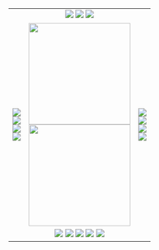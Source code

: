 <table class="table" align="center">
  <tr>
    <td colspan="3" align="center">
      <!-- Top badges -->
      <img src="https://img.shields.io/badge/NHL-black?logo=nhl&logoColor=red" />
      <img src="https://img.shields.io/badge/SpaceX-black?logo=SpaceX&logoColor=white" />
      <img src="https://img.shields.io/badge/ChatGPT-74aa9c?logo=openai&logoColor=white" />
    </td>
  </tr>
  <tr>
    <td align="center" valign="middle">
      <!-- Left vertical badges -->
      <img src="https://img.shields.io/badge/Java-ED1F26?style=flat-square&logo=openjdk" /><br/>
      <img src="https://custom-icon-badges.demolab.com/badge/C%23-%23239120.svg?logo=cshrp&logoColor=white" /><br/>
      <img src="https://img.shields.io/badge/Python-3776AB?logo=python&logoColor=fff" /><br/>
      <img src="https://img.shields.io/badge/Go-%2300ADD8.svg?&logo=go&logoColor=white" />
    </td>
    <td align="center">
      <!-- Center cards -->
      <img height="200" src="https://github-readme-stats.vercel.app/api/top-langs/?username=chad-111&hide_progress=true&show_icons=true&theme=dark&hide_border=true" />
      <br/>
      <img height="200" src="https://github-readme-stats.vercel.app/api/wakatime?username=@chado&layout=compact&theme=dark&show_icons=true&hide_border=true" />
    </td>
    <td align="center" valign="middle">
      <!-- Right vertical badges -->
      <img src="https://img.shields.io/badge/-Raspberry%20Pi-C51A4A?style=flat-square&logo=raspberry-pi" /><br/>
      <img src="https://img.shields.io/badge/Docker-2496ED?logo=docker&logoColor=fff" /><br/>
      <img src="https://img.shields.io/badge/Bootstrap-7952B3?logo=bootstrap&logoColor=fff" /><br/>
      <img src="https://img.shields.io/badge/Chart.js-FF6384?logo=chartdotjs&logoColor=fff" />
    </td>
  </tr>
  <tr>
    <td colspan="3" align="center" valign="middle">
      <!-- Bottom badges -->
      <img src="https://custom-icon-badges.demolab.com/badge/Visual%20Studio%20Code-0078d7.svg?logo=vsc&logoColor=white" />
      <img src="https://img.shields.io/badge/React-%2320232a.svg?logo=react&logoColor=%2361DAFB" />
      <img src="https://img.shields.io/badge/CSS-1572B6?logo=css3&logoColor=fff" />
      <img src="https://img.shields.io/badge/HTML-%23E34F26.svg?logo=html5&logoColor=white" />
      <img src="https://img.shields.io/badge/-Material--UI-181717?style=flat-square&logo=mui" />
    </td>
  </tr>
</table>
